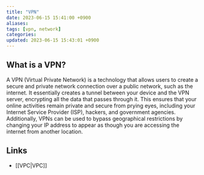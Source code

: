 ```yaml
---
title: "VPN"
date: 2023-06-15 15:41:00 +0900
aliases: 
tags: [vpn, network]
categories: 
updated: 2023-06-15 15:43:01 +0900
---
```


## What is a VPN?

A VPN (Virtual Private Network) is a technology that allows users to create a secure and private network connection over a public network, such as the internet. It essentially creates a tunnel between your device and the VPN server, encrypting all the data that passes through it. This ensures that your online activities remain private and secure from prying eyes, including your Internet Service Provider (ISP), hackers, and government agencies. Additionally, VPNs can be used to bypass geographical restrictions by changing your IP address to appear as though you are accessing the internet from another location.

## Links

- [[VPC|VPC]]

